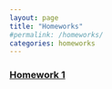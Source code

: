 ```yaml
---
layout: page
title: "Homeworks"
#permalink: /homeworks/
categories: homeworks
---
```

[<h3>Homework 1</h3>](homework_1/)

